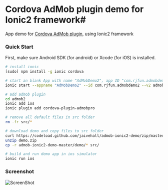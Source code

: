 # Cordova AdMob plugin demo for Ionic2 framework#

App demo for [Cordova AdMob plugin](https://github.com/floatinghotpot/cordova-admob-pro/), using Ionic2 framework

### Quick Start ###

First, make sure Android SDK (for android) or Xcode (for iOS) is installed.

```bash
# install ionic
[sudo] npm install -g ionic cordova

# start an blank App with name "AdMobDemo2", app ID "com.rjfun.admobdemo2", in folder "admob"
ionic start --appname "AdMobDemo2" --id com.rjfun.admobdemo2 --v2 admob2 blank

# add admob plugin
cd admob2
ionic add ios
ionic plugin add cordova-plugin-admobpro

# remove all default files in src folder
rm -fr src/*

# download demo and copy files to src folder
curl https://codeload.github.com/jaivehall/admob-ionic2-demo/zip/master -o demo.zip
unzip demo.zip
cp -r admob-ionic2-demo-master/demo/* src/

# build and run demo app in ios simulator
ionic run ios

```

### Screenshot ###

![ScreenShot](https://github.com/jaivehall/admob-ionic2-demo/raw/master/screen.png)

